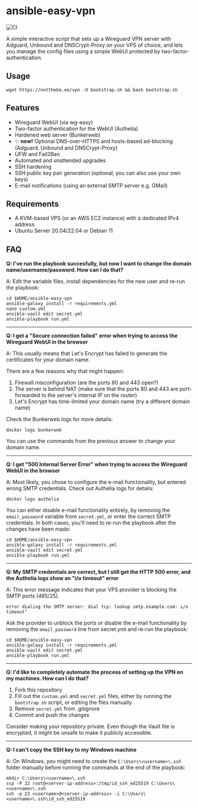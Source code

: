 # ansible-easy-vpn
![CI](https://github.com/notthebee/ansible-easy-vpn/actions/workflows/ci.yml/badge.svg)

A simple interactive script that sets up a Wireguard VPN server with Adguard, Unbound and DNSCrypt-Proxy on your VPS of choice, and lets you manage the config files using a simple WebUI protected by two-factor-authentication.


## Usage

```
wget https://notthebe.ee/vpn -O bootstrap.sh && bash bootstrap.sh
```

## Features
* Wireguard WebUI (via wg-easy)
* Two-factor authentication for the WebUI (Authelia)
* Hardened web server (Bunkerweb)
* ✨ **new!** Optional DNS-over-HTTPS and hosts-based ad-blocking (Adguard, Unbound and DNSCrypt-Proxy)
* UFW and Fail2Ban
* Automated and unattended upgrades
* SSH hardening
* SSH public key pair generation (optional, you can also use your own keys)
* E-mail notifications (using an external SMTP server e.g. GMail)


## Requirements
* A KVM-based VPS (or an AWS EC2 instance) with a dedicated IPv4 address
* Ubuntu Server 20.04/22.04 or Debian 11

## FAQ
**Q: I've run the playbook succesfully, but now I want to change the domain name/username/password. How can I do that?**

A: Edit the variable files, install dependencies for the new user and re-run the playbook:

```
cd $HOME/ansible-easy-vpn
ansible-galaxy install -r requirements.yml
nano custom.yml
ansible-vault edit secret.yml
ansible-playbook run.yml
```

---

**Q: I get a "Secure connection failed" error when trying to access the Wireguard WebUI in the browser**

A: This usually means that Let's Encrypt has failed to generate the certificates for your domain name.

There are a few reasons why that might happen:

1. Firewall misconfiguration (are the ports 80 and 443 open?)
2. The server is behind NAT (make sure that the ports 80 and 443 are port-forwarded to the server's internal IP on the router)
3. Let's Encrypt has time-limited your domain name (try a different domain name)

Check the Bunkerweb logs for more details:
```
docker logs bunkerweb
```

You can use the commands from the previous answer to change your domain name.

---

**Q: I get "500 Internal Server Error" when trying to access the Wireguard WebUI in the browser**

A: Most likely, you chose to configure the e-mail functionality, but entered wrong SMTP credentials. Check out Authelia logs for details:
```
docker logs authelia
```
You can either disable e-mail functionality entirely, by removing the `email_password` variable from `secret.yml`, or enter the correct SMTP credentials. In both cases, you'll need to re-run the playbook after the changes have been made:
```
cd $HOME/ansible-easy-vpn
ansible-galaxy install -r requirements.yml
ansible-vault edit secret.yml
ansible-playbook run.yml
```

---

**Q: My SMTP credentials are correct, but I still get the HTTP 500 error, and the Authelia logs show an "i/o timeout" error**

A: This error message indicates that your VPS provider is blocking the SMTP ports (465/25).

```
error dialing the SMTP server: dial tcp: lookup smtp.example.com: i/o timeout"
```

Ask the provider to unblock the ports or disable the e-mail functionality by removing the `email_password` line from secret.yml and re-run the playbook:
```
cd $HOME/ansible-easy-vpn
ansible-galaxy install -r requirements.yml
ansible-vault edit secret.yml
ansible-playbook run.yml
```

---

**Q: I'd like to completely automate the process of setting up the VPN on my machines. How can I do that?**

1. Fork this repository
2. Fill out the `custom.yml` and `secret.yml` files, either by running the `bootstrap.sh` script, or editing the files manually
3. Remove `secret.yml` from .gitignore
4. Commit and push the changes

Consider making your repository private. Even though the Vault file is encrypted, it might be unsafe to make it publicly accessible.

---

**Q: I can't copy the SSH key to my Windows machine**

A: On Windows, you might need to create the `C:\Users\<username>\.ssh` folder manually before running the commands at the end of the playbook:
```
mkdir C:\Users\<username>\.ssh
scp -P 22 root@<server-ip-address>:/tmp/id_ssh_ed25519 C:\Users\<username>\.ssh
ssh -p 22 <username>@<server-ip-address> -i C:\Users\<username>\.ssh\id_ssh_ed25519
```

